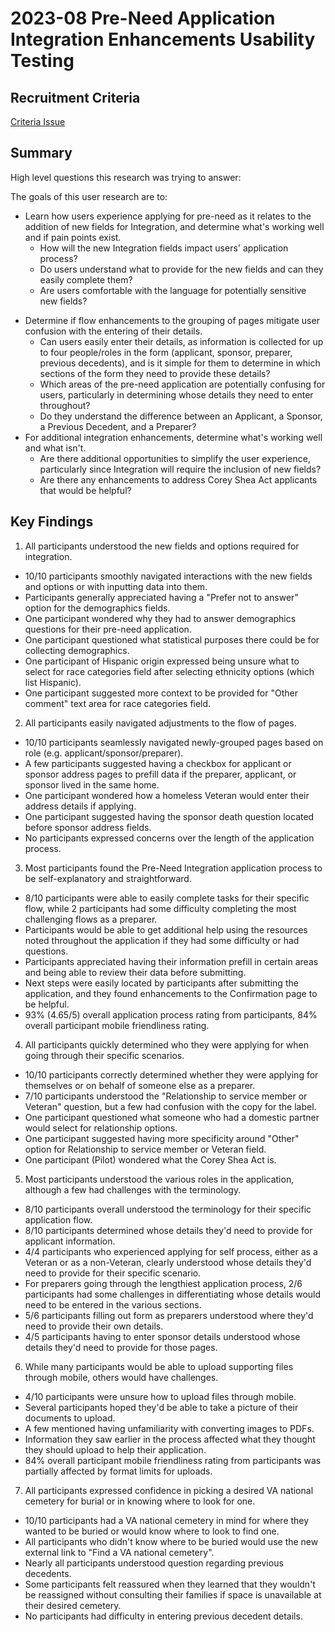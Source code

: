 # 2023-08 Pre-Need Application Integration Enhancements Usability Testing

## Recruitment Criteria 
[Criteria Issue](https://github.com/department-of-veterans-affairs/va.gov-research-repository/issues/354) 

## Summary

High level questions this research was trying to answer:

The goals of this user research are to: 
 - Learn how users experience applying for pre-need as it relates to the addition of new fields for Integration, and determine what's working well and if pain points exist.
    - How will the new Integration fields impact users' application process?
    - Do users understand what to provide for the new fields and can they easily complete them?
    - Are users comfortable with the language for potentially sensitive new fields?
  * Determine if flow enhancements to the grouping of pages mitigate user confusion with the entering of their details.
    - Can users easily enter their details, as information is collected for up to four people/roles in the form (applicant, sponsor, preparer, previous decedents), and is it simple for them to determine in which sections of the form they need to provide these details?
    - Which areas of the pre-need application are potentially confusing for users, particularly in determining whose details they need to enter throughout?
    - Do they understand the difference between an Applicant, a Sponsor, a Previous Decedent, and a Preparer? 
* For additional integration enhancements, determine what's working well and what isn't.
    - Are there additional opportunities to simplify the user experience, particularly since Integration will require the inclusion of new fields?
   - Are there any enhancements to address Corey Shea Act applicants that would be helpful?

## Key Findings

1. All participants understood the new fields and options required for integration.
  - 10/10 participants smoothly navigated interactions with the new fields and options or with inputting data into them.
  - Participants generally appreciated having a "Prefer not to answer" option for the demographics fields.
  - One participant wondered why they had to answer demographics questions for their pre-need application.
  - One participant questioned what statistical purposes there could be for collecting demographics.
  - One participant of Hispanic origin expressed being unsure what to select for race categories field after selecting ethnicity options (which list Hispanic).
  - One participant suggested more context to be provided for "Other comment" text area for race categories field.

2. All participants easily navigated adjustments to the flow of pages.
  - 10/10 participants seamlessly navigated newly-grouped pages based on role (e.g. applicant/sponsor/preparer).
  - A few participants suggested having a checkbox for applicant or sponsor address pages to prefill data if the preparer, applicant, or sponsor lived in the same home.
  - One participant wondered how a homeless Veteran would enter their address details if applying.
  - One participant suggested having the sponsor death question located before sponsor address fields.
  - No participants expressed concerns over the length of the application process.

3. Most participants found the Pre-Need Integration application process to be self-explanatory and straightforward.
  - 8/10 participants were able to easily complete tasks for their specific flow, while 2 participants had some difficulty completing the most challenging flows as a preparer.
  - Participants would be able to get additional help using the resources noted throughout the application if they had some difficulty or had questions.
  - Participants appreciated having their information prefill in certain areas and being able to review their data before submitting.
  - Next steps were easily located by participants after submitting the application, and they found enhancements to the Confirmation page to be helpful.
  - 93% (4.65/5) overall application process rating from participants, 84% overall participant mobile friendliness rating.

4. All participants quickly determined who they were applying for when going through their specific scenarios.
  - 10/10 participants correctly determined whether they were applying for themselves or on behalf of someone else as a preparer.
  - 7/10 participants understood the "Relationship to service member or Veteran" question, but a few had confusion with the copy for the label.
  - One participant questioned what someone who had a domestic partner would select for relationship options.
  - One participant suggested having more specificity around "Other" option for Relationship to service member or Veteran field.
  - One participant (Pilot) wondered what the Corey Shea Act is.

5. Most participants understood the various roles in the application, although a few had challenges with the terminology.
  - 8/10 participants overall understood the terminology for their specific application flow.
  - 8/10 participants determined whose details they'd need to provide for applicant information.
  - 4/4 participants who experienced applying for self process, either as a Veteran or as a non-Veteran, clearly understood whose details they'd need to provide for their specific scenario.
  - For preparers going through the lengthiest application process, 2/6 participants had some challenges in differentiating whose details would need to be entered in the various sections.
  - 5/6 participants filling out form as preparers understood where they'd need to provide their own details.
  - 4/5 participants having to enter sponsor details understood whose details they'd need to provide for those pages.

6. While many participants would be able to upload supporting files through mobile, others would have challenges.
  - 4/10 participants were unsure how to upload files through mobile.
  - Several participants hoped they'd be able to take a picture of their documents to upload.
  - A few mentioned having unfamiliarity with converting images to PDFs.
  - Information they saw earlier in the process affected what they thought they should upload to help their application.
  - 84% overall participant mobile friendliness rating from participants was partially affected by format limits for uploads.

7. All participants expressed confidence in picking a desired VA national cemetery for burial or in knowing where to look for one. 
  - 10/10 participants had a VA national cemetery in mind for where they wanted to be buried or would know where to look to find one.
  - All participants who didn't know where to be buried would use the new external link to "Find a VA national cemetery".
  - Nearly all participants understood question regarding previous decedents.
  - Some participants felt reassured when they learned that they wouldn't be reassigned without consulting their families if space is unavailable at their desired cemetery.
  - No participants had difficulty in entering previous decedent details.
